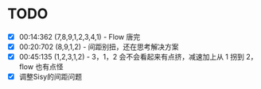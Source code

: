 # TODO

- [x] 00:14:362 (7,8,9,1,2,3,4,1) - Flow 唐完
- [x] 00:20:702 (8,9,1,2) - 间距别扭，还在思考解决方案
- [x] 00:45:135 (1,2,3,1,2) - 3，1，2 会不会看起来有点挤，减速加上从 1 拐到 2，flow 也有点怪
- [x] 调整Sisy的间距问题
